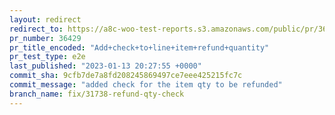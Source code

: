 ```yaml
---
layout: redirect
redirect_to: https://a8c-woo-test-reports.s3.amazonaws.com/public/pr/36429/e2e/index.html
pr_number: 36429
pr_title_encoded: "Add+check+to+line+item+refund+quantity"
pr_test_type: e2e
last_published: "2023-01-13 20:27:55 +0000"
commit_sha: 9cfb7de7a8fd208245869497ce7eee425215fc7c
commit_message: "added check for the item qty to be refunded"
branch_name: fix/31738-refund-qty-check
---
```

